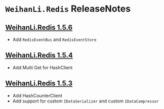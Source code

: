 # `WeihanLi.Redis` ReleaseNotes

## [WeihanLi.Redis 1.5.6](https://www.nuget.org/packages/WeihanLi.Redis/1.5.6)

- Add `RedisEventBus` and `RedisEventStore`

## [WeihanLi.Redis 1.5.4](https://www.nuget.org/packages/WeihanLi.Redis/1.5.4)

- Add Multi Get for HashClient

## [WeihanLi.Redis 1.5.3](https://www.nuget.org/packages/WeihanLi.Redis/1.5.3)

- Add HashCounterClient
- Add support for custom `IDataSerializer` and custom `IDataCompressor`
